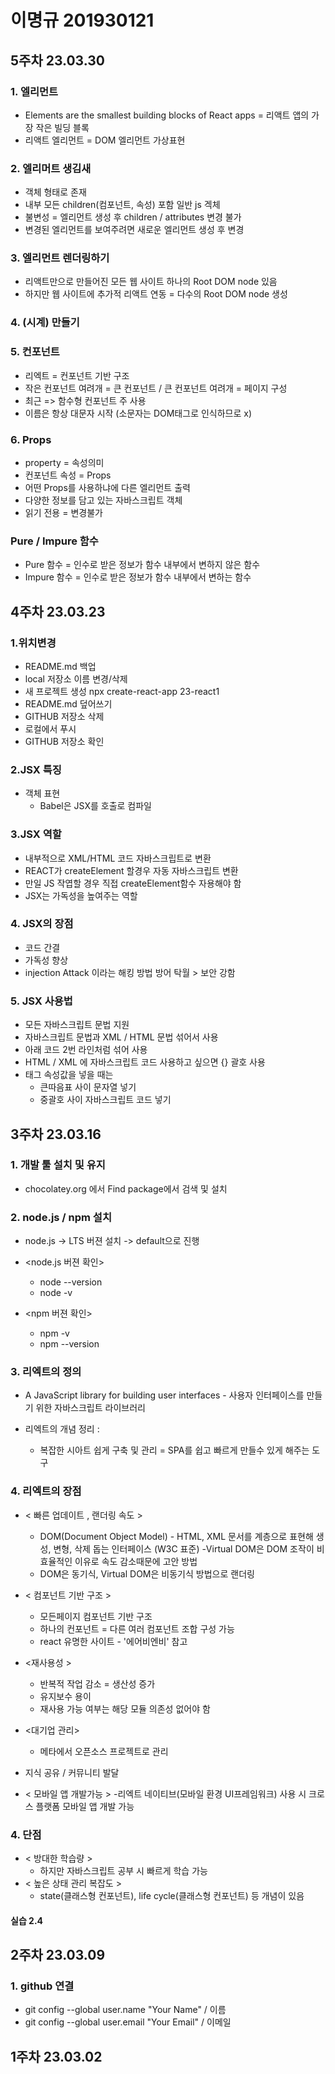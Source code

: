 # 이명규 201930121

## 5주차 23.03.30
### 1. 엘리먼트
+ Elements are the smallest building blocks of React apps = 리액트 앱의 가장 작은 빌딩 블록
+ 리액트 엘리먼트 = DOM 엘리먼트 가상표현

### 2. 엘리머트 생김새
+ 객체 형태로 존재
+ 내부 모든 children(컴포넌트, 속성) 포함 일반 js 겍체
+ 불변성 = 엘리먼트 생성 후 children / attributes 변경 불가
+ 변경된 엘리먼트를 보여주려면 새로운 엘리먼트 생성 후 변경

### 3. 엘리먼트 렌더링하기
+ 리액트만으로 만들어진 모든 웹 사이트 하나의 Root DOM node 있음
+ 하지만 웹 사이트에 추가적 리액트 연동 = 다수의 Root DOM node 생성

### 4. (시계) 만들기

### 5. 컨포넌트
+ 리엑트 = 컨포넌트 기반 구조
+ 작은 컨포넌트 여려개 = 큰 컨포넌트 / 큰 컨포넌트 여려개 = 페이지 구성
+ 최근 => 함수형 컨포넌트 주 사용
+ 이름은 항상 대문자 시작 (소문자는 DOM태그로 인식하므로 x)


### 6. Props
+ property = 속성의미
+ 컨포넌트 속성 = Props
+ 어떤 Props를 사용하냐에 다른 엘리먼트 출력
+ 다양한 정보를 담고 있는 자바스크립트 객체
+ 읽기 전용 = 변경불가

### Pure / Impure 함수
+ Pure 함수 = 인수로 받은 정보가 함수 내부에서 변하지 않은 함수
+ Impure 함수 = 인수로 받은 정보가 함수 내부에서 변하는 함수



## 4주차 23.03.23
### 1.위치변경
+ README.md 백업
+ local 저장소 이름 변경/삭제
+ 새 프로젝트 생성 npx create-react-app 23-react1
+ README.md 덮어쓰기
+ GITHUB 저장소 삭제
+ 로컬에서 푸시
+ GITHUB 저장소 확인

### 2.JSX 특징
+ 객체 표현
    - Babel은 JSX를 호출로 컴파일
### 3.JSX 역할
+ 내부적으로 XML/HTML 코드 자바스크립트로 변환
+ REACT가 createElement 할경우 자동 자바스크립트 변환
+ 만일 JS 작엽할 경우 직접 createElement함수 자용해야 함
+ JSX는 가독성을 높여주는 역할

### 4. JSX의 장점
+ 코드 간결
+ 가독성 향상
+ injection Attack 이라는 해킹 방법 방어 탁월 > 보안 강함

### 5. JSX 사용법
+ 모든 자바스크립트 문법 지원
+ 자바스크립트 문법과 XML / HTML 문법 섞어서 사용
+ 아래 코드 2번 라인처럼 섞어 사용
+ HTML / XML 에 자바스크립트 코드 사용하고 싶으면 {} 괄호 사용
+ 태그 속성값을 넣을 때는 
    - 큰따음표 사이 문자열 넣기
    - 중괄호 사이 자바스크립트 코드 넣기
## 3주차 23.03.16
### 1. 개발 툴 설치 및 유지
+ chocolatey.org 에서 Find package에서 검색 및 설치 
### 2. node.js / npm 설치
+ node.js -> LTS 버젼 설치 -> default으로 진행

+ <node.js 버젼 확인>
    - node --version
    - node -v
+ <npm 버젼 확인>
    - npm -v
    - npm --version

### 3. 리엑트의 정의

+ A JavaScript library for building user interfaces - 사용자 인터페이스를 만들기 위한 자바스크립트 라이브러리

+ 리엑트의 개념 정리 : 
    - 복잡한 시아트 쉽게 구축 및 관리 = SPA를 쉽고 빠르게 만들수 있게 해주는 도구
### 4. 리엑트의 장점

+ < 빠른 업데이트 , 랜더링 속도 >
    - DOM(Document Object Model) - HTML, XML 문서를 계층으로 표현해 생성, 변형, 삭제 돕는 인터페이스 (W3C 표준)
    -Virtual DOM은 DOM 조작이 비효율적인 이유로 속도 감소때문에 고안 방법
    - DOM은 동기식, Virtual DOM은 비동기식 방법으로 랜더링

+ < 컴포넌트 기반 구조 >
    - 모든페이지 컴포넌트 기반 구조   
    - 하나의 컨포넌트 = 다른 여러 컴포넌트 조합 구성 가능
    - react 유명한 사이트 - '에어비엔비' 참고

+  <재사용성 >
    - 반복적 작업 감소 = 생산성 증가
    - 유지보수 용이
    - 재사용 가능 여부는 해당 모듈 의존성 없어야 함

+ <대기업 관리>
    - 메타에서 오픈소스 프로젝트로 관리

+ 지식 공유 / 커뮤니티 발달

+ < 모바일 앱 개발가능 >
    -리엑트 네이티브(모바일 환경 UI프레임워크) 사용 시 크로스 플랫폼 모바일 앱 개발 가능

### 4. 단점
+ < 방대한 학습량 >
    - 하지만 자바스크립트 공부 시 빠르게 학습 가능
+ < 높은 상태 관리 복잡도 >
    - state(클래스형 컨포넌트), life cycle(클래스형 컨포넌트) 등 개념이 있음


#### 실습 2.4
    
## 2주차 23.03.09

### 1. github 연결
+ git config --global user.name "Your Name" / 이름 
+ git config --global user.email "Your Email" / 이메일


## 1주차 23.03.02

###
